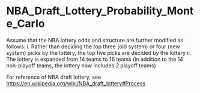 # NBA_Draft_Lottery_Probability_Monte_Carlo

Assume that the NBA lottery odds and structure are further modified as follows:
i. Rather than deciding the top three (old system) or four (new system) picks by the lottery, the top five picks are decided by the lottery
ii. The lottery is expanded from 14 teams to 16 teams (in addition to the 14 non-playoff teams, the lottery now includes 2 playoff teams)

For reference of NBA draft lottery, see https://en.wikipedia.org/wiki/NBA_draft_lottery#Process
